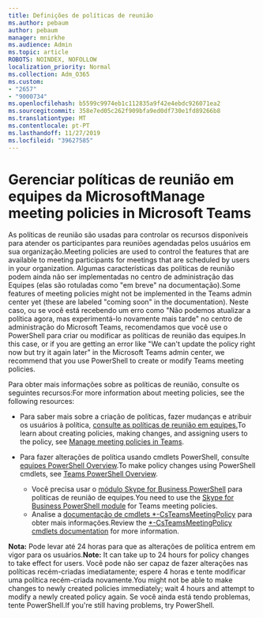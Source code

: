 ```yaml
---
title: Definições de políticas de reunião
ms.author: pebaum
author: pebaum
manager: mnirkhe
ms.audience: Admin
ms.topic: article
ROBOTS: NOINDEX, NOFOLLOW
localization_priority: Normal
ms.collection: Adm_O365
ms.custom:
- "2657"
- "9000734"
ms.openlocfilehash: b5599c9974eb1c112835a9f42e4ebdc926071ea2
ms.sourcegitcommit: 358e7ed05c262f909bfa9ed0df730e1fd89266b8
ms.translationtype: MT
ms.contentlocale: pt-PT
ms.lasthandoff: 11/27/2019
ms.locfileid: "39627585"
---
```

# <a name="manage-meeting-policies-in-microsoft-teams"></a><span data-ttu-id="708ca-102">Gerenciar políticas de reunião em equipes da Microsoft</span><span class="sxs-lookup"><span data-stu-id="708ca-102">Manage meeting policies in Microsoft Teams</span></span>

<span data-ttu-id="708ca-103">As políticas de reunião são usadas para controlar os recursos disponíveis para atender os participantes para reuniões agendadas pelos usuários em sua organização.</span><span class="sxs-lookup"><span data-stu-id="708ca-103">Meeting policies are used to control the features that are available to meeting participants for meetings that are scheduled by users in your organization.</span></span> <span data-ttu-id="708ca-104">Algumas características das políticas de reunião podem ainda não ser implementadas no centro de administração das Equipes (elas são rotuladas como "em breve" na documentação).</span><span class="sxs-lookup"><span data-stu-id="708ca-104">Some features of meeting policies might not be implemented in the Teams admin center yet (these are labeled "coming soon" in the documentation).</span></span> <span data-ttu-id="708ca-105">Neste caso, ou se você está recebendo um erro como "Não podemos atualizar a política agora, mas experimentá-lo novamente mais tarde" no centro de administração do Microsoft Teams, recomendamos que você use o PowerShell para criar ou modificar as políticas de reunião das equipes.</span><span class="sxs-lookup"><span data-stu-id="708ca-105">In this case, or if you are getting an error like "We can't update the policy right now but try it again later" in the Microsoft Teams admin center, we recommend that you use PowerShell to create or modify Teams meeting policies.</span></span> 

<span data-ttu-id="708ca-106">Para obter mais informações sobre as políticas de reunião, consulte os seguintes recursos:</span><span class="sxs-lookup"><span data-stu-id="708ca-106">For more information about meeting policies, see the following resources:</span></span>

- <span data-ttu-id="708ca-107">Para saber mais sobre a criação de políticas, fazer mudanças e atribuir os usuários à política, [consulte as políticas de reunião em equipes.](https://docs.microsoft.com/microsoftteams/meeting-policies-in-teams)</span><span class="sxs-lookup"><span data-stu-id="708ca-107">To learn about creating policies, making changes, and assigning users to the policy, see [Manage meeting policies in Teams](https://docs.microsoft.com/microsoftteams/meeting-policies-in-teams).</span></span>

- <span data-ttu-id="708ca-108">Para fazer alterações de política usando cmdlets PowerShell, consulte [equipes PowerShell Overview](https://docs.microsoft.com/microsoftteams/teams-powershell-overview).</span><span class="sxs-lookup"><span data-stu-id="708ca-108">To make policy changes using PowerShell cmdlets, see [Teams PowerShell Overview](https://docs.microsoft.com/microsoftteams/teams-powershell-overview).</span></span> 
    - <span data-ttu-id="708ca-109">Você precisa usar o [módulo Skype for Business PowerShell](https://www.microsoft.com/download/details.aspx?id=39366) para políticas de reunião de equipes.</span><span class="sxs-lookup"><span data-stu-id="708ca-109">You need to use the [Skype for Business PowerShell module](https://www.microsoft.com/download/details.aspx?id=39366) for Teams meeting policies.</span></span> 
    - <span data-ttu-id="708ca-110">Analise a [documentação de cmdlets \*-CsTeamsMeetingPolicy](https://docs.microsoft.com/search/?search=CsTeamsMeetingPolicy&view=skype-ps) para obter mais informações.</span><span class="sxs-lookup"><span data-stu-id="708ca-110">Review the [\*-CsTeamsMeetingPolicy cmdlets documentation](https://docs.microsoft.com/search/?search=CsTeamsMeetingPolicy&view=skype-ps) for more information.</span></span>

<span data-ttu-id="708ca-111">**Nota:** Pode levar até 24 horas para que as alterações de política entrem em vigor para os usuários.</span><span class="sxs-lookup"><span data-stu-id="708ca-111">**Note:** It can take up to 24 hours for policy changes to take effect for users.</span></span> <span data-ttu-id="708ca-112">Você pode não ser capaz de fazer alterações nas políticas recém-criadas imediatamente; espere 4 horas e tente modificar uma política recém-criada novamente.</span><span class="sxs-lookup"><span data-stu-id="708ca-112">You might not be able to make changes to newly created policies immediately; wait 4 hours and attempt to modify a newly created policy again.</span></span> <span data-ttu-id="708ca-113">Se você ainda está tendo problemas, tente PowerShell.</span><span class="sxs-lookup"><span data-stu-id="708ca-113">If you're still having problems, try PowerShell.</span></span>  